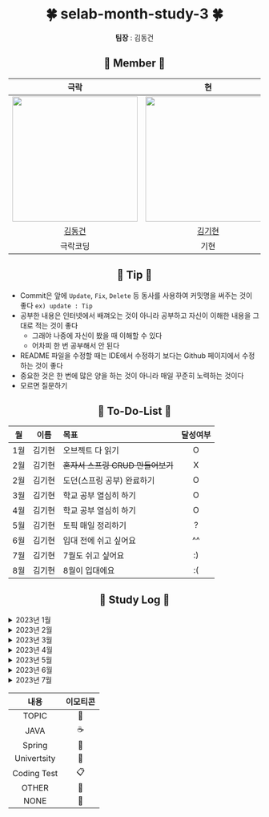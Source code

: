 <div align="center">
  
  <h1>🍀 selab-month-study-3 🍀</h1> 
  <p><strong>팀장</strong> : 김동건</p>
</div> 


<div align="center">
  
  <h2>🌿 Member 🌿</h2> 
  
</div> 

<div align="center">

|극락|현|柱|
|:-----:|:-----:|:-----:|
| <img src="https://avatars.githubusercontent.com/u/50691225?v=4" width="250"/> |<img src="https://craftshop.co.kr/data/goods/1/2019/12/228606_2019121110582830.jpg" width="250"/> |<img src="https://i.ibb.co/ZV9FTWg/pepsi.gif" width="250"/>|
|[김동건](https://github.com/DongGeon0908)|[김기현](https://github.com/KimKiHyun0206)|[박창주](https://github.com/ds4pae)|
|극락코딩|기현|창주|
  </div>

<div align="center">
  
  <h2>🌱 Tip 🌱</h2> 
  
</div> 

* Commit은 앞에 `Update`, `Fix`, `Delete` 등 동사를 사용하여 커밋명을 써주는 것이 좋다 `ex) update : Tip`
* 공부한 내용은 인터넷에서 배껴오는 것이 아니라 공부하고 자신이 이해한 내용을 그대로 적는 것이 좋다
  * 그래야 나중에 자신이 봤을 때 이해할 수 있다
  * 어차피 한 번 공부해서 안 된다
* README 파일을 수정할 때는 IDE에서 수정하기 보다는 Github 페이지에서 수정하는 것이 좋다
* 중요한 것은 한 번에 많은 양을 하는 것이 아니라 매일 꾸준히 노력하는 것이다
* 모르면 질문하기

<div align="center">
  
  <h2>🌵 To-Do-List 🌵</h2> 
  
</div> 

|월|이름|목표|달성여부|
|:---:|:---:|:--------|:---:|
|1월|김기현|오브젝트 다 읽기| O |
|2월|김기현|~~혼자서 스프링 CRUD 만들어보기~~| X |
|2월|김기현|도던(스프링 공부) 완료하기| O|
|3월|김기현|학교 공부 열심히 하기|O|
|4월|김기현|학교 공부 열심히 하기|O|
|5월|김기현|토픽 매일 정리하기|?|
|6월|김기현|입대 전에 쉬고 싶어요|^^|
|7월|김기현|7월도 쉬고 싶어요|:)|
|8월|김기현|8월이 입대에요|:(|
<div align="center">
  
  <h2>📗 Study Log 📗</h2> 
  
</div>

<details>
<summary>2023년 1월</summary>
<div markdown="1">
<br>
 
  
|날짜|김기현|성지혜|최유경|
|:---:|:---:|:---:|:---:|
|2023-1-5|[:large_blue_circle:](https://github.com/KimKiHyun0206/spring-study/blob/kihyun/study/2023-1/05-osi%207%EA%B3%84%EC%B8%B5.md)| [DAY1](https://github.com/Wisdomcastle/spring-study/blob/e9d848af89e017301f401728b6f5fe73eede8e42/DAY%201)|[DAY1](https://github.com/KimKiHyun0206/spring-study/blob/yugyoeng/study/Name/7.%20%EC%83%81%EC%86%8D.md)|
|2023-1-6|[:large_blue_circle:](https://github.com/KimKiHyun0206/spring-study/blob/kihyun/study/2023-1/06-OSI%20L4.md)||[DAY2](https://github.com/KimKiHyun0206/spring-study/blob/yugyoeng/study/Name/8.%20%EC%9D%B8%ED%84%B0%ED%8E%98%EC%9D%B4%EC%8A%A4.md)|
|2023-1-7|[:large_blue_circle:](https://github.com/KimKiHyun0206/spring-study/blob/kihyun/study/2023-1/07-DNS.md)||[DAY3](https://github.com/KimKiHyun0206/spring-study/blob/yugyoeng/study/Name/11.%20%EC%98%88%EC%99%B8%20%EC%B2%98%EB%A6%AC.md)|
|2023-1-8|[:large_blue_circle:](https://github.com/KimKiHyun0206/spring-study/blob/kihyun/study/2023-1/08-REST%20API.md)||[DAY4](https://github.com/KimKiHyun0206/spring-study/blob/yugyoeng/study/Name/osi%207%EA%B3%84%EC%B8%B5.md)|
|2023-1-9|[:large_blue_circle:](https://github.com/KimKiHyun0206/spring-study/blob/kihyun/study/2023-1/09-%EB%A1%9C%EB%93%9C%EB%B0%B8%EB%9F%B0%EC%8A%A4.md)|||
|2023-1-10|[:large_blue_circle:](https://github.com/KimKiHyun0206/spring-study/blob/kihyun/study/2023-1/10-IP%2C%20TCP%2C%20UDP%2C%20HTTP.md)|||
|2023-1-11|[:large_blue_circle:](https://github.com/KimKiHyun0206/spring-study/blob/kihyun/study/dodeon/%EC%BB%B4%ED%8F%AC%EB%84%8C%ED%8A%B8%20%EB%93%B1%EB%A1%9D.md)|||
|2023-1-12|[:large_blue_circle:](https://github.com/KimKiHyun0206/spring-study/blob/kihyun/study/spring-samle-code/%40Transactional.md)|||
|2023-1-13|[:large_blue_circle:](https://github.com/KimKiHyun0206/spring-study/blob/kihyun/study/spring-samle-code/%40ResponseBody%2C%20%40RequestBody.md)|||
|2023-1-14|[:large_blue_circle:](https://github.com/KimKiHyun0206/spring-study/blob/kihyun/study/2023-1/14-%EB%9D%BC%EC%9A%B0%ED%84%B0.md)|||
|2023-1-15|[:large_blue_circle:](https://github.com/KimKiHyun0206/spring-study/blob/kihyun/study/%EC%98%A4%EB%B8%8C%EC%A0%9D%ED%8A%B8/07.%20%EA%B0%9D%EC%B2%B4%20%EB%B6%84%ED%95%B4.md)|||
|2023-1-16|[:large_blue_circle:](https://github.com/KimKiHyun0206/spring-study/blob/kihyun/study/%EC%98%A4%EB%B8%8C%EC%A0%9D%ED%8A%B8/08.%20%EC%9D%98%EC%A1%B4%EC%84%B1%20%EA%B4%80%EB%A6%AC%ED%95%98%EA%B8%B0.md)|||
|2023-1-17|[:large_blue_circle:](https://github.com/KimKiHyun0206/spring-study/blob/kihyun/study/%EC%98%A4%EB%B8%8C%EC%A0%9D%ED%8A%B8/11.%20%ED%95%A9%EC%84%B1%EA%B3%BC%20%EC%9C%A0%EC%97%B0%ED%95%9C%20%EC%84%A4%EA%B3%84.md)|||
|2023-1-18|[:large_blue_circle:](https://github.com/KimKiHyun0206/spring-study/blob/kihyun/study/2023-1/18-Cookie%20cs%20Session.md)|||
|2023-1-19|[:large_blue_circle:](https://github.com/KimKiHyun0206/spring-study/blob/kihyun/study/2023-1/19-cast.md)|||
|2023-1-20|:red_circle:|||
|2023-1-21|[:large_blue_circle:](https://github.com/KimKiHyun0206/spring-study/blob/kihyun/study/2023-1/21-http.md)|||
|2023-1-22|[:large_blue_circle:](https://github.com/KimKiHyun0206/spring-study/blob/kihyun/study/2023-1/22-ipv4%20vs%20ipv6.md)|||
|2023-1-23|[:large_blue_circle:](https://github.com/KimKiHyun0206/spring-study/blob/kihyun/study/2023-1/23-http%20status%20code.md)|||
|2023-1-24|[:large_blue_circle:](https://github.com/KimKiHyun0206/spring-study/blob/kihyun/study/2023-1/24-DB%20Index.md)|||
|2023-1-25|[:large_blue_circle:](https://github.com/KimKiHyun0206/spring-study/blob/kihyun/study/2023-1/25-%EC%A0%88%EC%B0%A8%EC%A7%80%ED%96%A5%EA%B3%BC%20%EA%B0%9D%EC%B2%B4%EC%A7%80%ED%96%A5.md)|||
|2023-1-26|[:large_blue_circle:](https://github.com/KimKiHyun0206/spring-study/blob/kihyun/study/%EC%8A%A4%ED%84%B0%EB%94%94%20%EB%B0%9C%ED%91%9C%20%EC%A4%80%EB%B9%84/%EB%9D%BC%EC%9D%B4%EB%B8%8C%EB%9F%AC%EC%9D%B4%EC%99%80%20%ED%94%84%EB%A0%88%EC%9E%84%EC%9B%8C%ED%81%AC.md)|||
|2023-1-27|[:large_blue_circle:](https://github.com/selab-hs/se-todo-study/blob/kihyun/working/searchstudy/1%EC%9B%94%2027%EC%9D%BC%20%EC%A1%B0%EC%82%AC%EA%B3%BC%EC%A0%9C.md)|||
|2023-1-28|[:large_blue_circle:](https://github.com/KimKiHyun0206/spring-study/blob/kihyun/study/2023-1/28-%EB%8B%A4%EC%96%91%ED%95%9C%20%EC%84%A4%EA%B3%84%20%ED%8C%A8%ED%84%B4.md)|||
|2023-1-29|[:large_blue_circle:](https://delightful-porpoise-094.notion.site/71ad19d74a7f4eb484e776907a811d83)|||
|2023-1-30|[:large_blue_circle:](https://github.com/KimKiHyun0206/spring-study/blob/kihyun/study/%EC%98%A4%EB%B8%8C%EC%A0%9D%ED%8A%B8/13.%20%EC%84%9C%EB%B8%8C%ED%81%B4%EB%9E%98%EC%8B%B1%EA%B3%BC%20%EC%84%9C%EB%B8%8C%ED%83%80%EC%9D%B4%ED%95%91.md)|||
|2023-1-31|[:large_blue_circle:](https://github.com/KimKiHyun0206/spring-study/blob/kihyun/study/2023-1/31-DTO.md)|||
</div>
</details>

<details>
<summary>2023년 2월</summary>
<div markdown="1">
<br>
 
|날짜|김기현|
|:---:|:---:|
|2023-2-1|[:large_blue_circle:](https://github.com/KimKiHyun0206/spring-study/blob/main/2023-2/01-Database%20Engine.md)|
|2023-2-2|[:blue_book:](https://github.com/selab-hs/se-todo-study/tree/kihyun/diary-project)|
|2023-2-3|[:blue_book:](https://github.com/selab-hs/se-todo-study/tree/kihyun/diary-project)|
|2023-2-4|[:large_blue_circle:](https://github.com/KimKiHyun0206/spring-study/blob/main/2023-2/04-Redis.md)|
|2023-2-5|[:large_blue_circle:](https://github.com/KimKiHyun0206/spring-study/blob/main/2023-2/05-RDB%20and%20NoSQL.md)|
|2023-2-6|[:large_blue_circle:](https://github.com/KimKiHyun0206/spring-study/blob/main/2023-2/06-%ED%8A%B8%EB%9E%9C%EC%9E%AD%EC%85%98.md)|
|2023-2-7|[:large_blue_circle:](https://github.com/KimKiHyun0206/spring-study/blob/main/2023-2/07-DDL%2C%20DML%2C%20DCL.md)|
|2023-2-8|[:large_blue_circle:](https://github.com/KimKiHyun0206/spring-study/blob/main/2023-2/08-%EA%B5%90%EC%B0%A9%EC%83%81%ED%83%9C%2C%20Deadlock.md)|
|2023-2-9|[:blue_book:](https://github.com/KimKiHyun0206/spring-study/tree/main/dodeon)|
|2023-2-10|[:blue_book:](https://github.com/KimKiHyun0206/spring-study/blob/main/2023-2/10-%EC%84%B8%EB%A7%88%ED%8F%AC%EC%96%B4%EC%99%80%20%EB%AE%A4%ED%85%8D%EC%8A%A4.md)|
|2023-2-11|[:large_blue_circle:](https://github.com/KimKiHyun0206/spring-study/blob/main/2023-2/11-Spring%20Servlet.md)|
|2023-2-12|[:large_blue_circle:](https://github.com/KimKiHyun0206/spring-study/blob/main/2023-2/12-Spring%20MVC.md)|
|2023-2-13|[:large_blue_circle:](https://github.com/KimKiHyun0206/spring-study/blob/main/2023-2/13-%EC%8A%A4%EC%BC%80%EC%A4%84%EB%A7%81%20%EA%B8%B0%EB%B2%95.md)|    
|2023-2-14|[:large_blue_circle:](https://github.com/KimKiHyun0206/spring-study/blob/main/2023-2/14-Java%20Collection.md)|
|2023-2-15|[🍃](https://github.com/KimKiHyun0206/spring-study/tree/main/dodeon)|
|2023-2-16|[:blue_book:](https://github.com/KimKiHyun0206/spring-study/blob/main/%EC%8A%A4%ED%84%B0%EB%94%94%20%EB%B0%9C%ED%91%9C%20%EC%A4%80%EB%B9%84/Cross-Origin%20Resouece%20Sharing.md)|
|2023-2-17|[:blue_book:](https://github.com/KimKiHyun0206/spring-study/blob/main/%EC%8A%A4%ED%84%B0%EB%94%94%20%EB%B0%9C%ED%91%9C%20%EC%A4%80%EB%B9%84/Cross-Origin%20Resouece%20Sharing.md)|
|2023-2-18|[🍃](https://github.com/KimKiHyun0206/PokemonDunguon)|
|2023-2-19|[🍃](https://github.com/selab-hs/se-todo-study/pull/2)|
|2023-2-20|[🍃](https://github.com/selab-hs/se-todo-study/pull/2)|
|2023-2-21|:red_circle:|
|2023-2-22|[🍃](https://github.com/KimKiHyun0206/spring-study/blob/main/dodeon/%EC%98%88%EC%99%B8%EC%B2%98%EB%A6%AC.md)|
|2023-2-23|[🍃](https://github.com/KimKiHyun0206/spring-study/blob/main/spring-samle-code/JPA%20Criteria%20-%20%EA%B0%9D%EC%B2%B4%EC%A7%80%ED%96%A5%20%EC%BF%BC%EB%A6%AC%20%EC%96%B8%EC%96%B4.md)|
|2023-2-24|[🍃](https://github.com/KimKiHyun0206/spring-study/blob/main/spring-samle-code/EntityManager.md)|
|2023-2-25|[🍃](https://github.com/selab-hs/se-todo-study/tree/kihyun/diary-project)|
|2023-2-26|[🍃](https://github.com/selab-hs/se-todo-study/tree/kihyun/diary-project)|
|2023-2-27|[🍃](https://github.com/KimKiHyun0206/spring-study/blob/main/%EC%8A%A4%ED%84%B0%EB%94%94%20%EB%B0%9C%ED%91%9C%20%EC%A4%80%EB%B9%84/Criteria.md)|
|2023-2-28|[🍃](https://github.com/KimKiHyun0206/spring-study/blob/main/%EC%8A%A4%ED%84%B0%EB%94%94%20%EB%B0%9C%ED%91%9C%20%EC%A4%80%EB%B9%84/Criteria.md)|   
 </div>
</details>

<details>
<summary>2023년 3월</summary>
<div markdown="1">
<br>
 
  
|날짜|김기현|
|:---:|:---:|
|2023-3-1|[🍃](https://github.com/KimKiHyun0206/spring-study/blob/main/%EC%8A%A4%ED%84%B0%EB%94%94%20%EB%B0%9C%ED%91%9C%20%EC%A4%80%EB%B9%84/Criteria.md)|
|2023-3-2|:red_circle:|
|2023-3-3|[🔵](https://github.com/KimKiHyun0206/spring-study/blob/main/2023-3/3-%EB%A9%80%ED%8B%B0%ED%94%84%EB%A1%9C%EC%84%B8%EC%8A%A4%EC%99%80%20%EB%A9%80%ED%8B%B0%EC%8A%A4%EB%A0%88%EB%93%9C%20%EC%B0%A8%EC%9D%B4.md)|
|2023-3-4|[🔵](https://github.com/KimKiHyun0206/spring-study/blob/main/2023-3/4-Critical%20Section.md)|
|2023-3-5|[🔵](https://github.com/KimKiHyun0206/spring-study/blob/main/2023-3/5-%EB%8F%99%EA%B8%B0%EC%99%80%20%EB%B9%84%EB%8F%99%EA%B8%B0.md)|
|2023-3-6|[🔵](https://github.com/KimKiHyun0206/spring-study/blob/main/2023-3/6-%EC%A0%91%EA%B7%BC%EC%A0%9C%ED%95%9C%EC%9E%90%2C%20%EC%83%9D%EC%84%B1%EC%9E%90%2C%20SOLID.md)|
|2023-3-7|[:large_blue_circle:](https://github.com/KimKiHyun0206/spring-study/blob/main/2023-3/6-%EC%A0%91%EA%B7%BC%EC%A0%9C%ED%95%9C%EC%9E%90%2C%20%EC%83%9D%EC%84%B1%EC%9E%90%2C%20SOLID.md)|
|2023-3-8|[📙](https://github.com/KimKiHyun0206/University)|
|2023-3-9|[🍃](https://github.com/KimKiHyun0206/spring-study/blob/main/%EC%8A%A4%ED%84%B0%EB%94%94%20%EB%B0%9C%ED%91%9C%20%EC%A4%80%EB%B9%84/Cross-Origin%20Resouece%20Sharing.md)|
|2023-3-10|📙|
|2023-3-11|[📋](https://school.programmers.co.kr/learn/courses/30/lessons/43105)|
|2023-3-12|[🔵](https://github.com/KimKiHyun0206/Backend-Study/blob/SE-Lab-Study/Topic/OSI%207%EA%B3%84%EC%B8%B5.md)|
|2023-3-13|[🔵](https://github.com/KimKiHyun0206/Backend-Study/blob/SE-Lab-Study/Topic/OSI%207%EA%B3%84%EC%B8%B5.md)|
|2023-3-14|📙|
|2023-3-15|:red_circle:|
|2023-3-16|[📙](https://github.com/KimKiHyun0206/University/tree/main/Algorithm/ch3)|
|2023-3-17|🍃|
|2023-3-18|[🔵](https://github.com/KimKiHyun0206/Backend-Study/blob/main/2023-3/18-SQL%20Injection.md)|
|2023-3-19|[🔵](https://github.com/KimKiHyun0206/Backend-Study/blob/main/2023-3/19-%EC%A0%95%EA%B7%9C%ED%99%94.md)|
|2023-3-20|[📙](https://github.com/KimKiHyun0206/University)|
|2023-3-21|:red_circle:|
|2023-3-22|[📙](https://github.com/KimKiHyun0206/University)|
|2023-3-23|[📙](https://github.com/KimKiHyun0206/University)|
|2023-3-24|[📙](https://github.com/KimKiHyun0206/University)|
|2023-3-25|[📙](https://github.com/KimKiHyun0206/University)|
|2023-3-26|[📙](https://github.com/KimKiHyun0206/University)|
|2023-3-27|[📙](https://github.com/KimKiHyun0206/University)|
|2023-3-28|[📙](https://github.com/KimKiHyun0206/University)|
|2023-3-29|[📙](https://github.com/KimKiHyun0206/University)|
|2023-3-30|[📙](https://github.com/KimKiHyun0206/University)|
|2023-3-31|[📙](https://github.com/KimKiHyun0206/University)|



  </div>
  </details>



<details>
<summary>2023년 4월</summary>
<div markdown="1">
<br>

|날짜|김기현|
|:---:|:---:|
|2023-4-1|:red_circle:|
|2023-4-2|[📙](https://github.com/KimKiHyun0206/University)|
|2023-4-3|[📙](https://github.com/KimKiHyun0206/University)|
|2023-4-4|[📙](https://github.com/KimKiHyun0206/University)|
|2023-4-5|[📙](https://github.com/KimKiHyun0206/University)|
|2023-4-6|[📙](https://github.com/KimKiHyun0206/University)|
|2023-4-7|[📙](https://github.com/KimKiHyun0206/University)|
|2023-4-8|[📙](https://github.com/KimKiHyun0206/University)|
|2023-4-9|[📙](https://github.com/KimKiHyun0206/University)|
|2023-4-10|[📙](https://github.com/KimKiHyun0206/University)|
|2023-4-11|[📙](https://github.com/KimKiHyun0206/University)|
|2023-4-12|[📙](https://github.com/KimKiHyun0206/University)|
|2023-4-13|[📙](https://github.com/KimKiHyun0206/University)|
|2023-4-14|[📙](https://github.com/KimKiHyun0206/University)|
|2023-4-15|[📙](https://github.com/KimKiHyun0206/University)|
|2023-4-16|[📙](https://github.com/KimKiHyun0206/University)|
|2023-4-17|[📙](https://github.com/KimKiHyun0206/University)|
|2023-4-18|[📙](https://github.com/KimKiHyun0206/University)|
|2023-4-19|[📙](https://github.com/KimKiHyun0206/University)|
|2023-4-20|[📙](https://github.com/KimKiHyun0206/University)|
|2023-4-21|[📙](https://github.com/KimKiHyun0206/University)|
|2023-4-22|[📙](https://github.com/KimKiHyun0206/University)|
|2023-4-23|[📙](https://delightful-porpoise-094.notion.site/21f1dfc88f5447a58362c39b392ea1cb?v=7451107575f74074ad58fa9ec4003967)|
|2023-4-24|[📙](https://delightful-porpoise-094.notion.site/21f1dfc88f5447a58362c39b392ea1cb?v=7451107575f74074ad58fa9ec4003967)|
|2023-4-25|[📙](https://delightful-porpoise-094.notion.site/21f1dfc88f5447a58362c39b392ea1cb?v=7451107575f74074ad58fa9ec4003967)|
|2023-4-26|[📙](https://delightful-porpoise-094.notion.site/21f1dfc88f5447a58362c39b392ea1cb?v=7451107575f74074ad58fa9ec4003967)|
|2023-4-27|[📙](https://delightful-porpoise-094.notion.site/21f1dfc88f5447a58362c39b392ea1cb?v=7451107575f74074ad58fa9ec4003967)|
|2023-4-28|:red_circle:|
|2023-4-29|[📙](https://delightful-porpoise-094.notion.site/21f1dfc88f5447a58362c39b392ea1cb?v=7451107575f74074ad58fa9ec4003967)|
|2023-4-30|[📙](https://delightful-porpoise-094.notion.site/21f1dfc88f5447a58362c39b392ea1cb?v=7451107575f74074ad58fa9ec4003967)|

</div>
</details>

<details>
<summary>2023년 5월</summary>
<div markdown="1">
<br>

|날짜|김기현|박창주|
|:---:|:---:|:---:|
|2023-5-1|[📙](https://delightful-porpoise-094.notion.site/21f1dfc88f5447a58362c39b392ea1cb?v=7451107575f74074ad58fa9ec4003967)||
|2023-5-2|:red_circle:||
|2023-5-3|[📙](https://delightful-porpoise-094.notion.site/21f1dfc88f5447a58362c39b392ea1cb?v=7451107575f74074ad58fa9ec4003967)||
|2023-5-4|[📙](https://delightful-porpoise-094.notion.site/21f1dfc88f5447a58362c39b392ea1cb?v=7451107575f74074ad58fa9ec4003967)||
|2023-5-5|[🔵](https://github.com/KimKiHyun0206/Backend-Study/tree/main/2023-5)||
|2023-5-6|[🔵](https://github.com/KimKiHyun0206/Backend-Study/tree/main/2023-5)||
|2023-5-7|[🔵](https://github.com/KimKiHyun0206/Backend-Study/tree/main/2023-5)||
|2023-5-8|[🔵](https://github.com/KimKiHyun0206/Backend-Study/tree/main/2023-5)||
|2023-5-9|[🔵](https://github.com/KimKiHyun0206/Backend-Study/tree/main/2023-5)||
|2023-5-10|[🔵](https://github.com/KimKiHyun0206/Backend-Study/tree/main/2023-5)||
|2023-5-11|[🔵](https://github.com/KimKiHyun0206/Backend-Study/tree/main/2023-5)||
|2023-5-12|[🔵](https://github.com/KimKiHyun0206/Backend-Study/tree/main/2023-5)||
|2023-5-13|[🔵](https://github.com/KimKiHyun0206/Backend-Study/tree/main/2023-5)||
|2023-5-14|[📙](https://delightful-porpoise-094.notion.site/21f1dfc88f5447a58362c39b392ea1cb?v=7451107575f74074ad58fa9ec4003967)||
|2023-5-15|[📙](https://delightful-porpoise-094.notion.site/21f1dfc88f5447a58362c39b392ea1cb?v=7451107575f74074ad58fa9ec4003967)||
|2023-5-16|[📙](https://delightful-porpoise-094.notion.site/21f1dfc88f5447a58362c39b392ea1cb?v=7451107575f74074ad58fa9ec4003967)||
|2023-5-17|[📙](https://delightful-porpoise-094.notion.site/21f1dfc88f5447a58362c39b392ea1cb?v=7451107575f74074ad58fa9ec4003967)||
|2023-5-18|[📙](https://delightful-porpoise-094.notion.site/21f1dfc88f5447a58362c39b392ea1cb?v=7451107575f74074ad58fa9ec4003967)||
|2023-5-19|[📙](https://delightful-porpoise-094.notion.site/21f1dfc88f5447a58362c39b392ea1cb?v=7451107575f74074ad58fa9ec4003967)||
|2023-5-20|[📙](https://delightful-porpoise-094.notion.site/21f1dfc88f5447a58362c39b392ea1cb?v=7451107575f74074ad58fa9ec4003967)||
|2023-5-21|[📙](https://delightful-porpoise-094.notion.site/21f1dfc88f5447a58362c39b392ea1cb?v=7451107575f74074ad58fa9ec4003967)||
|2023-5-22|[📙](https://delightful-porpoise-094.notion.site/21f1dfc88f5447a58362c39b392ea1cb?v=7451107575f74074ad58fa9ec4003967)| [📙](https://reinvented-frill-582.notion.site/45f7ca1b5b8940b19de67cde7ffb07b6?v=d5e6cc36f70244aaacb5064ee12821ef)|
|2023-5-23|[📙](https://delightful-porpoise-094.notion.site/21f1dfc88f5447a58362c39b392ea1cb?v=7451107575f74074ad58fa9ec4003967)|[☕](https://github.com/ds4pae/Daily-Study)|
|2023-5-24|[📙](https://delightful-porpoise-094.notion.site/21f1dfc88f5447a58362c39b392ea1cb?v=7451107575f74074ad58fa9ec4003967)|[📙](https://reinvented-frill-582.notion.site/45f7ca1b5b8940b19de67cde7ffb07b6?v=d5e6cc36f70244aaacb5064ee12821ef)|
|2023-5-25|[📙](https://delightful-porpoise-094.notion.site/21f1dfc88f5447a58362c39b392ea1cb?v=7451107575f74074ad58fa9ec4003967)|[📙](https://reinvented-frill-582.notion.site/45f7ca1b5b8940b19de67cde7ffb07b6?v=d5e6cc36f70244aaacb5064ee12821ef)|
|2023-5-26|[📙](https://delightful-porpoise-094.notion.site/21f1dfc88f5447a58362c39b392ea1cb?v=7451107575f74074ad58fa9ec4003967)|[📙](https://reinvented-frill-582.notion.site/45f7ca1b5b8940b19de67cde7ffb07b6?v=d5e6cc36f70244aaacb5064ee12821ef)|
|2023-5-27|[📙](https://github.com/KimKiHyun0206/University-Homework.git)|[☕](https://github.com/ds4pae/Daily-Study)|
|2023-5-28|[📙](https://delightful-porpoise-094.notion.site/21f1dfc88f5447a58362c39b392ea1cb?v=7451107575f74074ad58fa9ec4003967)|[☕](https://github.com/ds4pae/Daily-Study)|
|2023-5-29|[📙](https://delightful-porpoise-094.notion.site/21f1dfc88f5447a58362c39b392ea1cb?v=7451107575f74074ad58fa9ec4003967)|[📙](https://reinvented-frill-582.notion.site/45f7ca1b5b8940b19de67cde7ffb07b6?v=d5e6cc36f70244aaacb5064ee12821ef)|
|2023-5-30|[📙](https://delightful-porpoise-094.notion.site/21f1dfc88f5447a58362c39b392ea1cb?v=7451107575f74074ad58fa9ec4003967)|[☕](https://github.com/ds4pae/Daily-Study)|
|2023-5-31|[📙](https://delightful-porpoise-094.notion.site/21f1dfc88f5447a58362c39b392ea1cb?v=7451107575f74074ad58fa9ec4003967)|[📙](https://reinvented-frill-582.notion.site/45f7ca1b5b8940b19de67cde7ffb07b6?v=d5e6cc36f70244aaacb5064ee12821ef)|  

</div>
</details>

<details>
<summary>2023년 6월</summary>
<div markdown="1">
<br>

|날짜|김기현|박창주|
|:---:|:---:|:---:|
|2023-6-1|[📙](https://delightful-porpoise-094.notion.site/21f1dfc88f5447a58362c39b392ea1cb?v=7451107575f74074ad58fa9ec4003967)|[📙](https://reinvented-frill-582.notion.site/45f7ca1b5b8940b19de67cde7ffb07b6?v=d5e6cc36f70244aaacb5064ee12821ef)|
|2023-6-2|[📙](https://delightful-porpoise-094.notion.site/21f1dfc88f5447a58362c39b392ea1cb?v=7451107575f74074ad58fa9ec4003967)|[📙](https://reinvented-frill-582.notion.site/45f7ca1b5b8940b19de67cde7ffb07b6?v=d5e6cc36f70244aaacb5064ee12821ef)|
|2023-6-3|[📙](https://delightful-porpoise-094.notion.site/21f1dfc88f5447a58362c39b392ea1cb?v=7451107575f74074ad58fa9ec4003967)|[📙](https://reinvented-frill-582.notion.site/45f7ca1b5b8940b19de67cde7ffb07b6?v=d5e6cc36f70244aaacb5064ee12821ef)|
|2023-6-4|[📙](https://delightful-porpoise-094.notion.site/21f1dfc88f5447a58362c39b392ea1cb?v=7451107575f74074ad58fa9ec4003967)|[📙](https://reinvented-frill-582.notion.site/45f7ca1b5b8940b19de67cde7ffb07b6?v=d5e6cc36f70244aaacb5064ee12821ef)|
|2023-6-5|[📙](https://delightful-porpoise-094.notion.site/21f1dfc88f5447a58362c39b392ea1cb?v=7451107575f74074ad58fa9ec4003967)|[📙](https://reinvented-frill-582.notion.site/45f7ca1b5b8940b19de67cde7ffb07b6?v=d5e6cc36f70244aaacb5064ee12821ef)|
|2023-6-6|[📙](https://delightful-porpoise-094.notion.site/21f1dfc88f5447a58362c39b392ea1cb?v=7451107575f74074ad58fa9ec4003967)|[📙](https://reinvented-frill-582.notion.site/45f7ca1b5b8940b19de67cde7ffb07b6?v=d5e6cc36f70244aaacb5064ee12821ef)|
|2023-6-7|[📙](https://delightful-porpoise-094.notion.site/21f1dfc88f5447a58362c39b392ea1cb?v=7451107575f74074ad58fa9ec4003967)|[📙](https://reinvented-frill-582.notion.site/45f7ca1b5b8940b19de67cde7ffb07b6?v=d5e6cc36f70244aaacb5064ee12821ef)|
|2023-6-8|[📙](https://delightful-porpoise-094.notion.site/21f1dfc88f5447a58362c39b392ea1cb?v=7451107575f74074ad58fa9ec4003967)|[📙](https://reinvented-frill-582.notion.site/45f7ca1b5b8940b19de67cde7ffb07b6?v=d5e6cc36f70244aaacb5064ee12821ef)|
|2023-6-9||
|2023-6-10||
|2023-6-11||
|2023-6-12||
|2023-6-13||
|2023-6-14||
|2023-6-15||
|2023-6-16||
|2023-6-17||
|2023-6-18||
|2023-6-19||
|2023-6-20||
|2023-6-21||
|2023-6-22||
|2023-6-23||
|2023-6-24||
|2023-6-25||
|2023-6-26||
|2023-6-27||
|2023-6-28||
|2023-6-29||
|2023-6-30|| 

</div>
</details>


<details>
<summary>2023년 7월</summary>
<div markdown="1">
<br>

|날짜|김기현|
|:---:|:---:|
|2023-7-1||
|2023-7-2||
|2023-7-3||
|2023-7-4||
|2023-7-5||
|2023-7-6||
|2023-7-7||
|2023-7-8||
|2023-7-9||
|2023-7-10||
|2023-7-11||
|2023-7-12||
|2023-7-13||
|2023-7-14||
|2023-7-15||
|2023-7-16||
|2023-7-17||
|2023-7-18||
|2023-7-19||
|2023-7-20||
|2023-7-21||
|2023-7-22||
|2023-7-23||
|2023-7-24||
|2023-7-25||
|2023-7-26||
|2023-7-27||
|2023-7-28||
|2023-7-29||
|2023-7-30||
|2023-7-31||  

</div>
</details>

<div align="right">

|내용|이모티콘|
|:---:|:---:|
|TOPIC|🔵|
|JAVA|☕|
|Spring|🍃|
|Univertsity|📙|
|Coding Test|📋|
|OTHER|📘|
|NONE|🔴|

</div>
